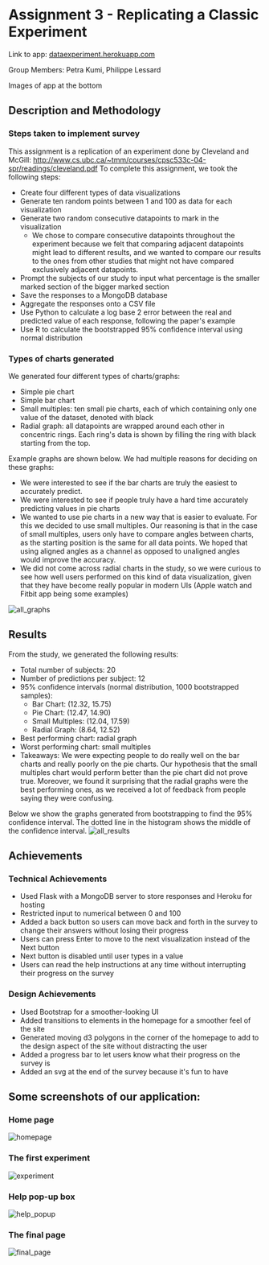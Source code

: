 Assignment 3 - Replicating a Classic Experiment  
===

Link to app: [dataexperiment.herokuapp.com](dataexperiment.herokuapp.com)

Group Members: Petra Kumi, Philippe Lessard

Images of app at the bottom

## Description and Methodology


### Steps taken to implement survey

This assignment is a replication of an experiment done by Cleveland and McGill: <http://www.cs.ubc.ca/~tmm/courses/cpsc533c-04-spr/readings/cleveland.pdf>
To complete this assignment, we took the following steps:
- Create four different types of data visualizations
- Generate ten random points between 1 and 100 as data for each visualization
- Generate two random consecutive datapoints to mark in the visualization
    - We chose to compare consecutive datapoints throughout the experiment because we felt that comparing adjacent datapoints might lead to different results, and we wanted to compare our results to the ones from other studies that might not have compared exclusively adjacent datapoints.
- Prompt the subjects of our study to input what percentage is the smaller marked section of the bigger marked section
- Save the responses to a MongoDB database
- Aggregate the responses onto a CSV file
- Use Python to calculate a log base 2 error between the real and predicted value of each response, following the paper's example
- Use R to calculate the bootstrapped 95% confidence interval using normal distribution


### Types of charts generated

We generated four different types of charts/graphs: 
- Simple pie chart
- Simple bar chart
- Small multiples: ten small pie charts, each of which containing only one value of the dataset, denoted with black
- Radial graph: all datapoints are wrapped around each other in concentric rings. Each ring's data is shown by filling the ring with black starting from the top. 

Example graphs are shown below.
We had multiple reasons for deciding on these graphs: 
- We were interested to see if the bar charts are truly the easiest to accurately predict.
- We were interested to see if people truly have a hard time accurately predicting values in pie charts
- We wanted to use pie charts in a new way that is easier to evaluate. For this we decided to use small multiples. Our reasoning is that in the case of small
multiples, users only have to compare angles between charts, as the starting position is the same for all data points. We hoped that using aligned angles as a channel as opposed to unaligned angles would improve the accuracy. 
- We did not come across radial charts in the study, so we were curious to see how well users performed on this kind of data visualization, given that they have become really popular in modern UIs (Apple watch and Fitbit app being some examples)

![all_graphs](img/all_graphs.png)



## Results

From the study, we generated the following results:
- Total number of subjects: 20
- Number of predictions per subject: 12
- 95% confidence intervals (normal distribution, 1000 bootstrapped samples):
    - Bar Chart: (12.32, 15.75)
    - Pie Chart: (12.47, 14.90)
    - Small Multiples: (12.04, 17.59)
    - Radial Graph: (8.64, 12.52) 
- Best performing chart: radial graph
- Worst performing chart: small multiples
- Takeaways: We were expecting people to do really well on the bar charts and really poorly on the pie charts. Our hypothesis that the small multiples chart would perform better than the pie chart did not prove true. Moreover, we found it surprising that the radial graphs were the best performing ones, as we received a lot of feedback from people saying they were confusing. 


Below we show the graphs generated from bootstrapping to find the 95% confidence interval. The dotted line in the histogram shows the middle of the confidence interval.
![all_results](img/all_results.png)



## Achievements


### Technical Achievements

- Used Flask with a MongoDB server to store responses and Heroku for hosting
- Restricted input to numerical between 0 and 100
- Added a back button so users can move back and forth in the survey to change their answers without losing their progress
- Users can press Enter to move to the next visualization instead of the Next button
- Next button is disabled until user types in a value
- Users can read the help instructions at any time without interrupting their progress on the survey


### Design Achievements

- Used Bootstrap for a smoother-looking UI
- Added transitions to elements in the homepage for a smoother feel of the site
- Generated moving d3 polygons in the corner of the homepage to add to the design aspect of the site without distracting the user
- Added a progress bar to let users know what their progress on the survey is 
- Added an svg at the end of the survey because it's fun to have



## Some screenshots of our application:
### Home page
![homepage](img/homepage.png)


### The first experiment
![experiment](img/experiment.png)


### Help pop-up box
![help_popup](img/help_popup.png)


### The final page
![final_page](img/thankyou.png)


